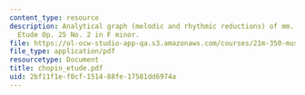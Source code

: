 ```yaml
---
content_type: resource
description: Analytical graph (melodic and rhythmic reductions) of mm. 1-16 of Chopin
  Etude Op. 25 No. 2 in F minor.
file: https://ol-ocw-studio-app-qa.s3.amazonaws.com/courses/21m-350-musical-analysis-spring-2008/2bf11f1ef0cf151488fe17581dd6974a_chopin_etude.pdf
file_type: application/pdf
resourcetype: Document
title: chopin_etude.pdf
uid: 2bf11f1e-f0cf-1514-88fe-17581dd6974a
---
```


